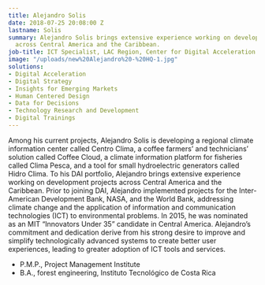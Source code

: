 ```yaml
---
title: Alejandro Solis
date: 2018-07-25 20:08:00 Z
lastname: Solis
summary: Alejandro Solis brings extensive experience working on development projects
  across Central America and the Caribbean.
job-title: ICT Specialist, LAC Region, Center for Digital Acceleration
image: "/uploads/new%20Alejandro%20-%20HQ-1.jpg"
solutions:
- Digital Acceleration
- Digital Strategy
- Insights for Emerging Markets
- Human Centered Design
- Data for Decisions
- Technology Research and Development
- Digital Trainings
---
```


Among his current projects, Alejandro Solis is developing a regional climate information center called Centro Clima, a coffee farmers’ and technicians’ solution called Coffee Cloud, a climate information platform for fisheries called Clima Pesca, and a tool for small hydroelectric generators called Hidro Clima. To his DAI portfolio, Alejandro brings extensive experience working on development projects across Central America and the Caribbean. Prior to joining DAI, Alejandro implemented projects for the Inter-American Development Bank, NASA, and the World Bank, addressing climate change and the application of information and communication technologies (ICT) to environmental problems. In 2015, he was nominated as an MIT “Innovators Under 35” candidate in Central America. Alejandro’s commitment and dedication derive from his strong desire to improve and simplify technologically advanced systems to create better user experiences, leading to greater adoption of ICT tools and services.

* P.M.P., Project Management Institute
* B.A., forest engineering, Instituto Tecnológico de Costa Rica